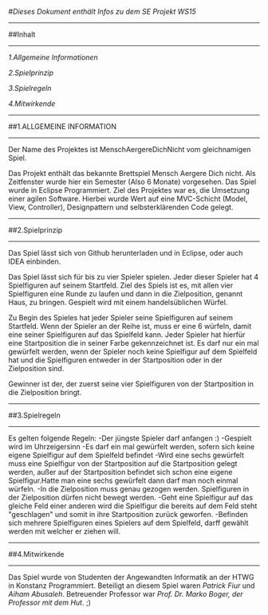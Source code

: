 #*Dieses Dokument enthält Infos zu dem SE Projekt WS15*

________________________________________________________________________________
##Inhalt
__________________________________________________________________________________
*1.Allgemeine Informationen*

*2.Spielprinzip*

*3.Spielregeln*

*4.Mitwirkende*
_____________________________________________________________________________________

##1.ALLGEMEINE INFORMATION
_________________________________________________________________________________

Der Name des Projektes ist MenschAergereDichNicht vom gleichnamigen Spiel.

Das Projekt enthält das bekannte Brettspiel Mensch Aergere Dich nicht. Als Zeitfenster wurde hier ein Semester
(Also 6 Monate) vorgesehen. Das Spiel wurde in Eclipse Programmiert.
Ziel des Projektes war es, die Umsetzung einer agilen Software. Hierbei wurde Wert auf eine MVC-Schicht (Model, View, Controller),
Designpattern und selbsterklärenden Code gelegt.


__________________________________________________________________________________

##2.Spielprinzip

__________________________________________________________________________________

Das Spiel lässt sich von Github herunterladen und in Eclipse, oder auch IDEA einbinden.

Das Spiel lässt sich für bis zu vier Spieler spielen. Jeder dieser Spieler hat 4 Spielfiguren auf seinem Startfeld.
Ziel des Spiels ist es, mit allen vier Spielfiguren eine Runde zu laufen und dann in die Zielposition, genannt Haus,
zu bringen. Gespielt wird mit einem handelsüblichen Würfel.

Zu Begin des Spieles hat jeder Spieler seine Spielfiguren auf seinem Startfeld. Wenn der Spieler an der Reihe ist,
muss er eine 6 würfeln, damit eine seiner Spielfiguren auf das Spielfeld kann. Jeder Spieler hat hierfür eine
Startposition die in seiner Farbe gekennzeichnet ist. Es darf nur ein mal gewürfelt werden, wenn der Spieler noch
keine Spielfigur auf dem Spielfeld hat und die Spielfiguren entweder in der Startposition oder in der Zielposition sind.

Gewinner ist der, der zuerst seine vier Spielfiguren von der Startposition in die Zielposition bringt.

_________________________________________________________________________

##3.Spielregeln

_______________________________________________________________________

Es gelten folgende Regeln:
-Der jüngste Spieler darf anfangen :) 
-Gespielt wird im Uhrzeigersinn
-Es darf ein mal gewürfelt werden, sofern sich keine eigene Spielfigur auf dem Spielfeld befindet
-Wird eine sechs gewürfelt muss eine Spielfigur von der Startposition auf die Startposition gelegt werden, außer auf der
 Startposition befindet sich schon eine eigene Spielfigur.Hatte man eine sechs gewürfelt dann darf man noch einmal würfeln.
-In die Zielposition muss genau gezogen werden. Spielfiguren in der Zielposition dürfen nicht bewegt werden.
-Geht eine Spielfigur auf das gleiche Feld einer anderen wird die Spielfigur die bereits auf dem Feld steht "geschlagen"
 und somit in ihre Startposition zurück geworfen.
-Befinden sich mehrere Spielfiguren eines Spielers auf dem Spielfeld, darff gewählt werden mit welcher er ziehen will.

______________________________________________________________________________

 ##4.Mitwirkende
___________________________________________________________________________

Das Spiel wurde von Studenten der Angewandten Informatik an der HTWG in Konstanz Programmiert.
Beteiligt an diesem Spiel waren *Patrick Fiur* und *Aiham Abusaleh*. Betreuender Professor war
*Prof. Dr. Marko Boger, der Professor mit dem Hut*. ;) 
